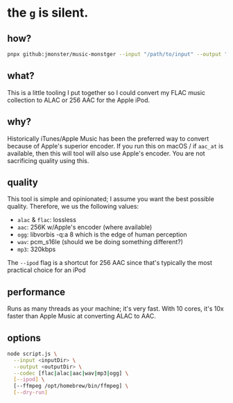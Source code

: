 # the `g` is silent.

## how?

```sh
pnpx github:jmonster/music-monstger --input "/path/to/input" --output "/path/to/output" --pod
```

## what?

This is a little tooling I put together so I could convert my FLAC music collection to ALAC or 256 AAC for the Apple iPod.

## why?

Historically iTunes/Apple Music has been the preferred way to convert because of Apple's superior encoder. If you run this on macOS / if `aac_at` is available, then this will tool will also use Apple's encoder. You are not sacrificing quality using this.

## quality

This tool is simple and opinionated; I assume you want the best possible quality. Therefore, we us the following values:

- `alac` & `flac`: lossless
- `aac`: 256K w/Apple's encoder (where available)
- `ogg`: libvorbis -q:a 8 which is the edge of human perception
- `wav`: pcm_s16le (should we be doing something different?)
- `mp3`: 320kbps

The `--ipod` flag is a shortcut for 256 AAC since that's typically the most practical choice for an iPod

## performance

Runs as many threads as your machine; it's very fast. With 10 cores, it's 10x faster than Apple Music at converting ALAC to AAC.

## options

```sh
node script.js \
  --input <inputDir> \
  --output <outputDir> \
  --codec [flac|alac|aac|wav|mp3|ogg] \
  [--ipod] \
  [--ffmpeg /opt/homebrew/bin/ffmpeg] \
  [--dry-run]
```
